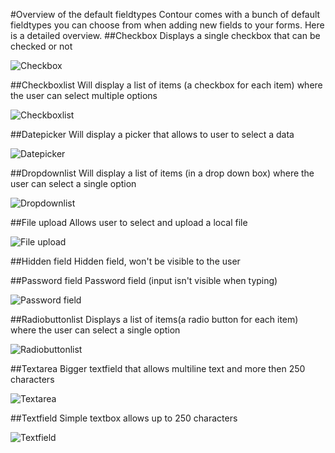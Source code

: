 #Overview of the default fieldtypes
Contour comes with a bunch of default fieldtypes you can choose from when adding new fields to your forms. Here is a detailed overview.
##Checkbox
Displays a single checkbox that can be checked or not

![Checkbox](Checkbox.png)

##Checkboxlist
Will display a list of items (a checkbox for each item) where the user can select multiple options

![Checkboxlist](Checkboxlist.png)


##Datepicker
Will display a picker that allows to user to select a data

![Datepicker](Datepicker.png)


##Dropdownlist
Will display a list of items (in a drop down box) where the user can select a single option

![Dropdownlist](Dropdownlist.png)

##File upload
Allows user to select and upload a local file

![File upload](Fileupload.png)

##Hidden field
Hidden field, won't be visible to the user

##Password field
Password field (input isn't visible when typing)

![Password field](Passwordfield.png)

##Radiobuttonlist
Displays a list of items(a radio button for each item) where the user can select a single option

![Radiobuttonlist](Radiobuttonlist.png)

##Textarea
Bigger textfield that allows multiline text and more then 250 characters

![Textarea](Textarea.png)

##Textfield
Simple textbox allows up to 250 characters

![Textfield](Textfield.png)
